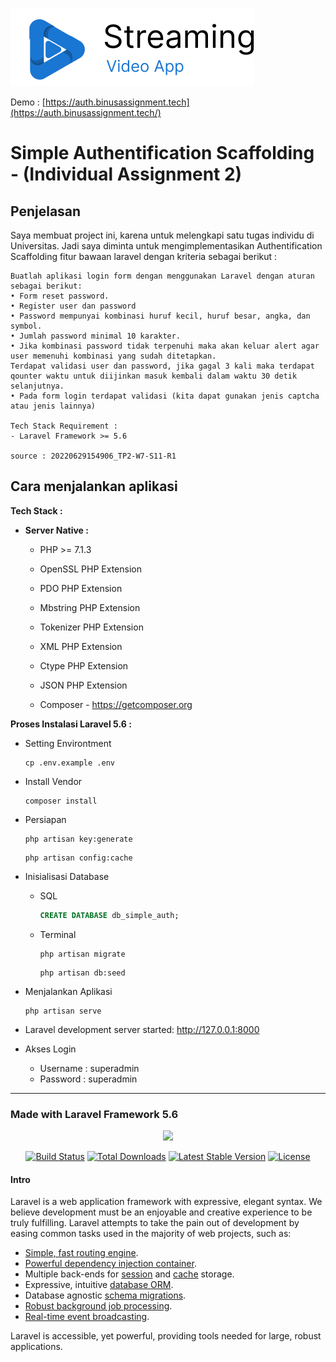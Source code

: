 [![Streaming Apps Logo](https://raw.githubusercontent.com/dikhimartin/streaming-video-app/main/public/admin_assets/assets/images/logo-full.png)](https://streamingapp.binusassignment.tech)



Demo : [https://auth.binusassignment.tech](https://auth.binusassignment.tech/)

# Simple Authentification Scaffolding -  (Individual Assignment 2)



## Penjelasan

Saya membuat project ini, karena untuk melengkapi satu tugas individu di Universitas. Jadi saya diminta untuk  mengimplementasikan Authentification Scaffolding  fitur bawaan laravel dengan kriteria sebagai berikut :

```
Buatlah aplikasi login form dengan menggunakan Laravel dengan aturan sebagai berikut: 
• Form reset password.
• Register user dan password
• Password mempunyai kombinasi huruf kecil, huruf besar, angka, dan symbol.
• Jumlah password minimal 10 karakter.
• Jika kombinasi password tidak terpenuhi maka akan keluar alert agar user memenuhi kombinasi yang sudah ditetapkan.
Terdapat validasi user dan password, jika gagal 3 kali maka terdapat qounter waktu untuk diijinkan masuk kembali dalam waktu 30 detik selanjutnya.
• Pada form login terdapat validasi (kita dapat gunakan jenis captcha atau jenis lainnya)

Tech Stack Requirement : 
- Laravel Framework >= 5.6 

source : 20220629154906_TP2-W7-S11-R1
```



## Cara menjalankan aplikasi

**Tech Stack :**

- **Server Native :**

  - PHP >= 7.1.3

  - OpenSSL PHP Extension

  - PDO PHP Extension

  - Mbstring PHP Extension

  - Tokenizer PHP Extension

  - XML PHP Extension

  - Ctype PHP Extension

  - JSON PHP Extension
  - Composer - https://getcomposer.org

**Proses Instalasi Laravel 5.6 :** 

- Setting Environtment

  ```shell
  cp .env.example .env 
  ```

- Install Vendor

  ```shell
  composer install
  ```

- Persiapan

  ```shell
  php artisan key:generate
  ```

  ```shell
  php artisan config:cache
  ```

- Inisialisasi Database

  - SQL

    ```sql
    CREATE DATABASE db_simple_auth;
    ```

  - Terminal

    ```shell
    php artisan migrate
    ```

    ```shell
    php artisan db:seed
    ```

- Menjalankan Aplikasi

  ```shell
  php artisan serve
  ```

- Laravel development server started: <http://127.0.0.1:8000>

- Akses Login 

  - Username : superadmin
  - Password  : superadmin

------



### Made with Laravel Framework  5.6

<p align="center"><img src="https://laravel.com/assets/img/components/logo-laravel.svg"></p>

<p align="center">
<a href="https://travis-ci.org/laravel/framework"><img src="https://travis-ci.org/laravel/framework.svg" alt="Build Status"></a>
<a href="https://packagist.org/packages/laravel/framework"><img src="https://poser.pugx.org/laravel/framework/d/total.svg" alt="Total Downloads"></a>
<a href="https://packagist.org/packages/laravel/framework"><img src="https://poser.pugx.org/laravel/framework/v/stable.svg" alt="Latest Stable Version"></a>
<a href="https://packagist.org/packages/laravel/framework"><img src="https://poser.pugx.org/laravel/framework/license.svg" alt="License"></a>
</p>




#### Intro

Laravel is a web application framework with expressive, elegant syntax. We believe development must be an enjoyable and creative experience to be truly fulfilling. Laravel attempts to take the pain out of development by easing common tasks used in the majority of web projects, such as:

- [Simple, fast routing engine](https://laravel.com/docs/routing).
- [Powerful dependency injection container](https://laravel.com/docs/container).
- Multiple back-ends for [session](https://laravel.com/docs/session) and [cache](https://laravel.com/docs/cache) storage.
- Expressive, intuitive [database ORM](https://laravel.com/docs/eloquent).
- Database agnostic [schema migrations](https://laravel.com/docs/migrations).
- [Robust background job processing](https://laravel.com/docs/queues).
- [Real-time event broadcasting](https://laravel.com/docs/broadcasting).

Laravel is accessible, yet powerful, providing tools needed for large, robust applications.